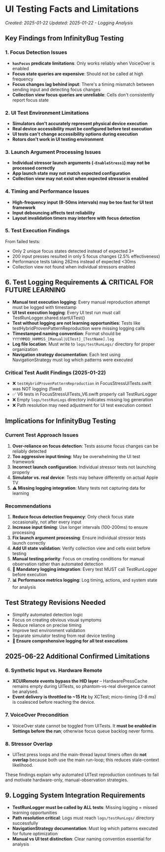 # UI Testing Facts and Limitations

*Created: 2025-01-22*
*Updated: 2025-01-22 - Logging Analysis*

## Key Findings from InfinityBug Testing

### 1. Focus Detection Issues
- **`hasFocus` predicate limitations**: Only works reliably when VoiceOver is enabled
- **Focus state queries are expensive**: Should not be called at high frequency
- **Focus changes lag behind input**: There's a timing mismatch between sending input and detecting focus changes
- **Collection view focus queries are unreliable**: Cells don't consistently report focus state

### 2. UI Test Environment Limitations
- **Simulators don't accurately represent physical device execution**
- **Real device accessibility must be configured before test execution**
- **UI tests can't change accessibility options during execution**
- **Rotors don't work in UI testing environment**

### 3. Launch Argument Processing Issues
- **Individual stressor launch arguments (`-EnableStress1`) may not be processed correctly**
- **App launch state may not match expected configuration**
- **Collection view may not exist when expected stressor is enabled**

### 4. Timing and Performance Issues
- **High-frequency input (8-50ms intervals) may be too fast for UI test framework**
- **Input debouncing affects test reliability**
- **Layout invalidation timers may interfere with focus detection**

### 5. Test Execution Findings
From failed tests:
- Only 2 unique focus states detected instead of expected 3+
- 200 input presses resulted in only 5 focus changes (2.5% effectiveness)
- Performance tests taking 262ms instead of expected <30ms
- Collection view not found when individual stressors enabled

## 6. Test Logging Requirements ⚠️ CRITICAL FOR FUTURE LEARNING
- **Manual test execution logging**: Every manual reproduction attempt must be logged with timestamp
- **UI test execution logging**: Every UI test run must call TestRunLogger.shared.startUITest()
- **Test without logging are not learning opportunities**: Tests like testHybridProvenPatternReproduction were missing logging calls
- **Timestamped naming convention**: Format should be `YYYYMMDD_HHMMSS_[Manual|UITest]_[TestName].log`
- **Log file location**: Must write to `logs/testRunLogs/` directory for proper organization
- **Navigation strategy documentation**: Each test using NavigationStrategy must log which patterns were executed

### Critical Test Audit Findings (2025-01-22)
- ❌ `testHybridProvenPatternReproduction` in FocusStressUITests.swift was NOT logging (fixed)
- ✅ V6 tests in FocusStressUITests_V6.swift properly call TestRunLogger
- ❌ Empty `logs/testRunLogs` directory indicates missing log generation  
- ❌ Path resolution may need adjustment for UI test execution context

## Implications for InfinityBug Testing

### Current Test Approach Issues
1. **Over-reliance on focus detection**: Tests assume focus changes can be reliably detected
2. **Too aggressive input timing**: May be overwhelming the UI test framework
3. **Incorrect launch configuration**: Individual stressor tests not launching properly
4. **Simulator vs. real device**: Tests may behave differently on actual Apple TV
5. **⚠️ Missing logging integration**: Many tests not capturing data for learning

### Recommendations
1. **Reduce focus detection frequency**: Only check focus state occasionally, not after every input
2. **Increase input timing**: Use longer intervals (100-200ms) to ensure processing
3. **Fix launch argument processing**: Ensure individual stressor tests launch correctly
4. **Add UI state validation**: Verify collection view and cells exist before testing
5. **Manual testing priority**: Focus on creating conditions for manual observation rather than automated detection
6. **🔧 Mandatory logging integration**: Every test MUST call TestRunLogger before execution
7. **📊 Performance metrics logging**: Log timing, actions, and system state for analysis

## Test Strategy Revisions Needed
- Simplify automated detection logic
- Focus on creating obvious visual symptoms
- Reduce reliance on precise timing
- Improve test environment validation
- Separate simulator testing from real device testing 
- **🎯 Ensure comprehensive logging for all test executions**

## 2025-06-22 Additional Confirmed Limitations

### 6. Synthetic Input vs. Hardware Remote
- **XCUIRemote events bypass the HID layer** – HardwarePressCache remains empty during UITests, so phantom-vs-real divergence cannot be analysed.
- **Event delivery is throttled to ~15 Hz** by XCTest; micro-timing (3-8 ms) is coalesced before reaching the device.

### 7. VoiceOver Precondition
- VoiceOver state cannot be toggled from UITests. It **must be enabled in Settings before the run**; otherwise focus queue backlog never forms.

### 8. Stressor Overlap
- UITest press loops and the main-thread layout timers often do **not overlap** because both use the main run-loop; this reduces stale-context likelihood.

These findings explain why automated UITest reproduction continues to fail and motivate hardware-only, manual-observation strategies. 

## 9. Logging System Integration Requirements
- **TestRunLogger must be called by ALL tests**: Missing logging = missed learning opportunities
- **Path resolution critical**: Logs must reach `logs/testRunLogs/` directory successfully
- **NavigationStrategy documentation**: Must log which patterns executed for future optimization
- **Manual vs UI test distinction**: Clear naming convention essential for analysis 